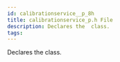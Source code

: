 ```yaml
---
id: calibrationservice__p_8h
title: calibrationservice_p.h File
description: Declares the  class.
tags:
---
```

Declares the  <docRefTextType>  class.
